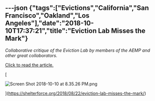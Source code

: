 ---json
{"tags":["Evictions","California","San Francisco","Oakland","Los Angeles"],"date":"2018-10-10T17:37:21","title":"Eviction Lab Misses the Mark"}
---

_Collaborative critique of the Eviction Lab by members of the AEMP and other great collaborators._

[Click to read the article.](https://shelterforce.org/2018/08/22/eviction-lab-misses-the-mark/)

[

![Screen Shot 2018-10-10 at 8.35.26 PM.png](https://images.squarespace-cdn.com/content/v1/52b7d7a6e4b0b3e376ac8ea2/1539193020576-DDFHWOARGUWSV537SX4U/ke17ZwdGBToddI8pDm48kGK_T40uEFY_NL9CZVA8FP8UqsxRUqqbr1mOJYKfIPR7LoDQ9mXPOjoJoqy81S2I8N_N4V1vUb5AoIIIbLZhVYxCRW4BPu10St3TBAUQYVKcJUY_iRvTGx4bbE2Wyn_Yk9SkETtM1rvoz9dNRDuXT-S9whzWTFtunmPcb8YMYYec/Screen+Shot+2018-10-10+at+8.35.26+PM.png)

](https://shelterforce.org/2018/08/22/eviction-lab-misses-the-mark/)